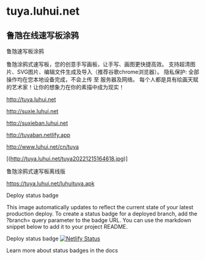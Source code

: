 # tuya.luhui.net

## 鲁虺在线速写板涂鸦

鲁虺速写板涂鸦

鲁虺涂鸦式速写板，您的创意手写画板，让手写、画图更快捷高效。
支持超清图片、SVG图片、编辑文件生成及导入（推荐谷歌chrome浏览器）。
隐私保护: 全部操作均在您本地设备完成，不会上传 至 服务器及网络。
每个人都是具有绘画天赋的艺术家！让你的想象力在你的素描中成为现实！

http://tuya.luhui.net


http://suxie.luhui.net


http://suxieban.luhui.net


http://tuyaban.netlify.app


http://www.luhui.net/cn/tuya

[(http://tuya.luhui.net/tuya20221215164618.jpg)]

鲁虺涂鸦式速写板离线版

https://tuya.luhui.net/luhuituya.apk

Deploy status badge



This image automatically updates to reflect the current state of your latest production deploy. To create a status badge for a deployed branch, add the ?branch= query parameter to the badge URL. You can use the markdown snippet below to add it to your project README.

Deploy status badge
[![Netlify Status](https://api.netlify.com/api/v1/badges/6d70043e-5abc-4dc4-851e-0959d45ef507/deploy-status)](https://app.netlify.com/sites/tuyaban/deploys)

Learn more about status badges in the docs





